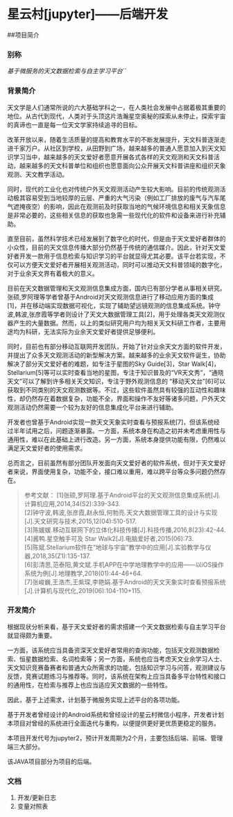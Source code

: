 # 星云村[jupyter]——后端开发
##项目简介
### 别称
*基于微服务的天文数据检索与自主学习平台*``

### 背景简介
天文学是人们通常所说的六大基础学科之一，在人类社会发展中占据着极其重要的地位。从古代到现代，人类对于头顶这片浩瀚星空奥秘的探索从未停止，探索宇宙的真谛也一直是每一位天文学家持续追寻的目标。

改革开放以来，随着生活质量的提高和教育水平的不断发展提升，天文科普逐渐走进千家万户。从社区到学校，从田野到广场，越来越多的普通人愿意加入到天文知识学习当中，越来越多的天文爱好者愿意开展各式各样的天文观测和天文科普活动，越来越多的天文科普单位和组织也愿意面向公众开展天文科普讲座和组织天象观测、天文教学活动。

同时，现代的工业化也对传统户外天文观测活动产生较大影响。目前的传统观测活动极其容易受到当地较厚的云层、严重的大气污染（例如工厂排放的废气与汽车尾气遮掩夜空）的影响，因此在观测前及时获取当地的气候环境信息和相关天象信息是非常必要的，这些相关信息的获取也急需一些现代化的软件和设备来进行补充辅助。

直至目前，虽然科学技术已经发展到了数字化的时代，但是由于天文爱好者群体的小众性，目前的天文信息传播大部分仍然基于传统的通信媒介。因此，针对天文爱好者开发一款用于信息检索与知识学习的平台就显得尤其必要。该平台若实现，不仅可以方便天文爱好者开展相关观测活动，同时可以推动天文科普领域的数字化，对于业余天文界有着极大的意义。

目前在天文数据管理和天文观测信息集成方面，国内已有部分学者从事相关研究。张硕,罗阿理等学者曾基于Android对天文观测信息进行了移动应用方面的集成[1]，并在移动端实现数据可视化，实现了辅助望远镜观测的信息集成系统。钟守波,韩波,张彦霞等学者则设计了天文大数据管理工具[2]，用于处理各类天文观测仪器产生的大量数据。然而，以上的类似研究用户均为相关天文科研工作者，主要用途均为科研，无法实际为业余天文爱好者提供足够便利。

同时，目前也有部分移动互联网开发团队，开始了针对业余天文方面的软件开发，并提出了众多天文观测活动的新型解决方案。越来越多的业余天文软件诞生，协助解决了部分天文爱好者的难题，如专注于星图的Sky Guide[3]，Star Walk[4]，Stellarium[5]等可以实时查看当地的星图，专注于知识普及的“VR天文秀”，“通晓天文”可以了解到许多相关天文知识，专注于野外观测信息的 “移动天文台”[6]可以获取到不同类别的天文观测数据等。不过，这些软件虽然具有较强的互动性和趣味性，却仍然存在着数据复杂，功能不全，界面和操作不友好等诸多问题，户外天文观测活动仍然需要一个较为友好的信息集成化平台来进行辅助。

开发者也曾基于Android实现一款天文天象实时查看与预报系统[7]，但该系统经过半年试用之后，问题逐渐暴露。一方面，系统本身在构造之初并未考虑重用性与通用性，难以在此基础上进行改造。另一方面，系统本身提供功能有限，仍然难以满足天文爱好者的使用需求。

总而言之，目前虽然有部分团队开发面向天文爱好者的软件系统，但对于天文爱好者来说，界面使用复杂，功能不全，接口难以重用，难以跨平台等众多问题仍然存在。



> 参考文献：
[1]张硕,罗阿理.基于Android平台的天文观测信息集成系统[J].计算机应用,2014,34(S2):339-343.  
[2]钟守波,韩波,张彦霞,赵永恒,何勃亮.天文大数据管理工具的设计与实现[J].天文研究与技术,2015,12(04):510-517.  
[3]陈媛媛.移动互联网下的立体化科技传播[J].科技传播,2016,8(23):42-44.  
[4]酱鸭.星空触手可及  Star Walk2[J].电脑爱好者,2015(06):73.  
[5]陈斌.Stellarium软件在“地球与宇宙”教学中的应用[J].实验教学与仪器,2018,35(Z1):135-137.  
[6]彭清思,范泰阳,黄文斌.手机APP在中学地理教学中的应用——以iOS操作系统为例[J].地理教学,2018(01):44-46+64.  
[7]张峻巍,王浩杰,王紫琛,李艳娟.基于Android的天文天象实时查看预报系统[J].计算机与现代化,2019(06):104-110+115.  

### 开发简介
根据现状分析来看，基于天文爱好者的需求搭建一个天文数据检索与自主学习平台就显得颇为重要。

一方面，该系统应当具备资深天文爱好者常用的查询功能，包括天文观测数据检索、恒星数据检索、名词检索等；另一方面，系统也应当考虑天文业余学习人士、天文知识竞赛备赛者和普通大众所需求的功能，包括知识学习与问答，观测建议与反馈，竞赛试题练习与推荐等。同时，该系统在架构上应当具备多平台特性和接口的通用性，在检索与推荐上也应当适应天文数据的一些特性。

因此，基于上述需求，计划基于微服务实现上述平台的各项功能。

基于开发者曾经设计的Android系统和曾经设计的星云村微信小程序，开发者计划本项目对曾经的系统进行全面迭代与重构，以便提供更好更优质更稳定的服务。

本项目开发代号为jupyter2，预计开发周期为2个月，主要包括后端、前端、管理端三大部分。

该JAVA项目部分为项目的后端。

### 文档
1. 开发/更新日志
2. 变量对照表